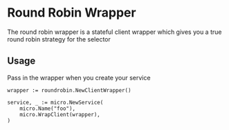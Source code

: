 # Round Robin Wrapper

The round robin wrapper is a stateful client wrapper which gives you a true round robin strategy for the selector

## Usage

Pass in the wrapper when you create your service

```
wrapper := roundrobin.NewClientWrapper()

service, _ := micro.NewService(
	micro.Name("foo"),
	micro.WrapClient(wrapper),
)
```
